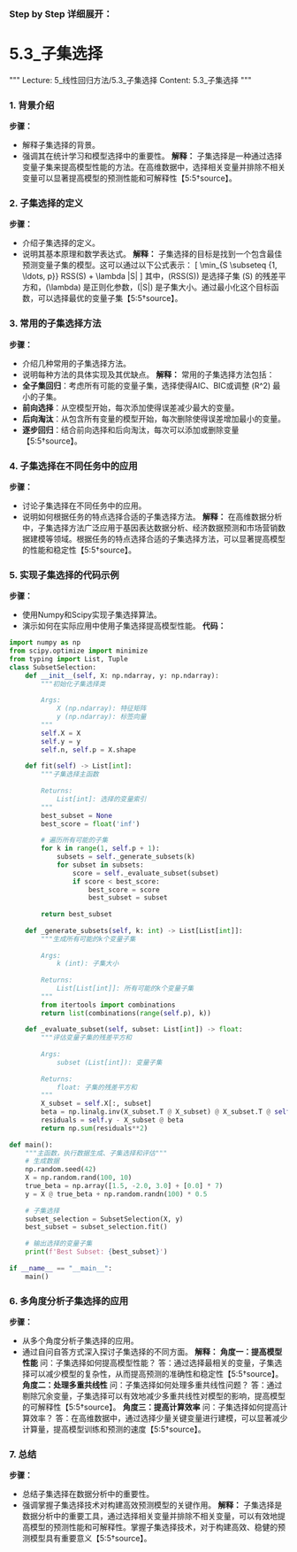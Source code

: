 ### Step by Step 详细展开：
# 5.3_子集选择
"""
Lecture: 5_线性回归方法/5.3_子集选择
Content: 5.3_子集选择
"""
### 1. 背景介绍
**步骤：**
- 解释子集选择的背景。
- 强调其在统计学习和模型选择中的重要性。
**解释：**
子集选择是一种通过选择变量子集来提高模型性能的方法。在高维数据中，选择相关变量并排除不相关变量可以显著提高模型的预测性能和可解释性【5:5†source】。
### 2. 子集选择的定义
**步骤：**
- 介绍子集选择的定义。
- 说明其基本原理和数学表达式。
**解释：**
子集选择的目标是找到一个包含最佳预测变量子集的模型。这可以通过以下公式表示：
\[ \min_{S \subseteq \{1, \ldots, p\}} RSS(S) + \lambda |S| \]
其中，\(RSS(S)\) 是选择子集 \(S\) 的残差平方和，\(\lambda\) 是正则化参数，\(|S|\) 是子集大小。通过最小化这个目标函数，可以选择最优的变量子集【5:5†source】。
### 3. 常用的子集选择方法
**步骤：**
- 介绍几种常用的子集选择方法。
- 说明每种方法的具体实现及其优缺点。
**解释：**
常用的子集选择方法包括：
- **全子集回归**：考虑所有可能的变量子集，选择使得AIC、BIC或调整 \(R^2\) 最小的子集。
- **前向选择**：从空模型开始，每次添加使得误差减少最大的变量。
- **后向淘汰**：从包含所有变量的模型开始，每次删除使得误差增加最小的变量。
- **逐步回归**：结合前向选择和后向淘汰，每次可以添加或删除变量【5:5†source】。
### 4. 子集选择在不同任务中的应用
**步骤：**
- 讨论子集选择在不同任务中的应用。
- 说明如何根据任务的特点选择合适的子集选择方法。
**解释：**
在高维数据分析中，子集选择方法广泛应用于基因表达数据分析、经济数据预测和市场营销数据建模等领域。根据任务的特点选择合适的子集选择方法，可以显著提高模型的性能和稳定性【5:5†source】。
### 5. 实现子集选择的代码示例
**步骤：**
- 使用Numpy和Scipy实现子集选择算法。
- 演示如何在实际应用中使用子集选择提高模型性能。
**代码：**
```python
import numpy as np
from scipy.optimize import minimize
from typing import List, Tuple
class SubsetSelection:
    def __init__(self, X: np.ndarray, y: np.ndarray):
        """初始化子集选择类
        
        Args:
            X (np.ndarray): 特征矩阵
            y (np.ndarray): 标签向量
        """
        self.X = X
        self.y = y
        self.n, self.p = X.shape
    
    def fit(self) -> List[int]:
        """子集选择主函数
        
        Returns:
            List[int]: 选择的变量索引
        """
        best_subset = None
        best_score = float('inf')
        
        # 遍历所有可能的子集
        for k in range(1, self.p + 1):
            subsets = self._generate_subsets(k)
            for subset in subsets:
                score = self._evaluate_subset(subset)
                if score < best_score:
                    best_score = score
                    best_subset = subset
                    
        return best_subset
    
    def _generate_subsets(self, k: int) -> List[List[int]]:
        """生成所有可能的k个变量子集
        
        Args:
            k (int): 子集大小
            
        Returns:
            List[List[int]]: 所有可能的k个变量子集
        """
        from itertools import combinations
        return list(combinations(range(self.p), k))
    
    def _evaluate_subset(self, subset: List[int]) -> float:
        """评估变量子集的残差平方和
        
        Args:
            subset (List[int]): 变量子集
            
        Returns:
            float: 子集的残差平方和
        """
        X_subset = self.X[:, subset]
        beta = np.linalg.inv(X_subset.T @ X_subset) @ X_subset.T @ self.y
        residuals = self.y - X_subset @ beta
        return np.sum(residuals**2)
    
def main():
    """主函数，执行数据生成、子集选择和评估"""
    # 生成数据
    np.random.seed(42)
    X = np.random.rand(100, 10)
    true_beta = np.array([1.5, -2.0, 3.0] + [0.0] * 7)
    y = X @ true_beta + np.random.randn(100) * 0.5
    
    # 子集选择
    subset_selection = SubsetSelection(X, y)
    best_subset = subset_selection.fit()
    
    # 输出选择的变量子集
    print(f'Best Subset: {best_subset}')
    
if __name__ == "__main__":
    main()
```
### 6. 多角度分析子集选择的应用
**步骤：**
- 从多个角度分析子集选择的应用。
- 通过自问自答方式深入探讨子集选择的不同方面。
**解释：**
**角度一：提高模型性能**
问：子集选择如何提高模型性能？
答：通过选择最相关的变量，子集选择可以减少模型的复杂性，从而提高预测的准确性和稳定性【5:5†source】。
**角度二：处理多重共线性**
问：子集选择如何处理多重共线性问题？
答：通过剔除冗余变量，子集选择可以有效地减少多重共线性对模型的影响，提高模型的可解释性【5:5†source】。
**角度三：提高计算效率**
问：子集选择如何提高计算效率？
答：在高维数据中，通过选择少量关键变量进行建模，可以显著减少计算量，提高模型训练和预测的速度【5:5†source】。
### 7. 总结
**步骤：**
- 总结子集选择在数据分析中的重要性。
- 强调掌握子集选择技术对构建高效预测模型的关键作用。
**解释：**
子集选择是数据分析中的重要工具，通过选择相关变量并排除不相关变量，可以有效地提高模型的预测性能和可解释性。掌握子集选择技术，对于构建高效、稳健的预测模型具有重要意义【5:5†source】。
